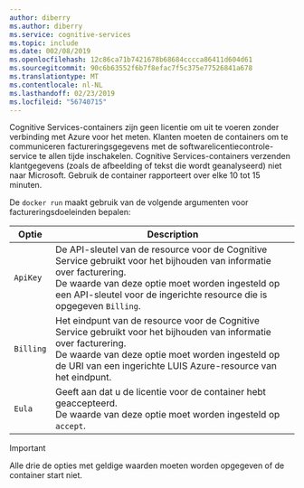 ```yaml
---
author: diberry
ms.author: diberry
ms.service: cognitive-services
ms.topic: include
ms.date: 002/08/2019
ms.openlocfilehash: 12c86ca71b7421678b68684cccca86411d604d61
ms.sourcegitcommit: 90c6b63552f6b7f8efac7f5c375e77526841a678
ms.translationtype: MT
ms.contentlocale: nl-NL
ms.lasthandoff: 02/23/2019
ms.locfileid: "56740715"
---
```

Cognitive Services-containers zijn geen licentie om uit te voeren zonder verbinding met Azure voor het meten. Klanten moeten de containers om te communiceren factureringsgegevens met de softwarelicentiecontrole-service te allen tijde inschakelen. Cognitive Services-containers verzenden klantgegevens (zoals de afbeelding of tekst die wordt geanalyseerd) niet naar Microsoft. Gebruik de container rapporteert over elke 10 tot 15 minuten.

De `docker run` maakt gebruik van de volgende argumenten voor factureringsdoeleinden bepalen:

| Optie | Description |
|--------|-------------|
| `ApiKey` | De API-sleutel van de resource voor de Cognitive Service gebruikt voor het bijhouden van informatie over facturering.<br/>De waarde van deze optie moet worden ingesteld op een API-sleutel voor de ingerichte resource die is opgegeven `Billing`. |
| `Billing` | Het eindpunt van de resource voor de Cognitive Service gebruikt voor het bijhouden van informatie over facturering.<br/>De waarde van deze optie moet worden ingesteld op de URI van een ingerichte LUIS Azure-resource van het eindpunt.|
| `Eula` | Geeft aan dat u de licentie voor de container hebt geaccepteerd.<br/>De waarde van deze optie moet worden ingesteld op `accept`. |

> [!IMPORTANT]
> Alle drie de opties met geldige waarden moeten worden opgegeven of de container start niet.
